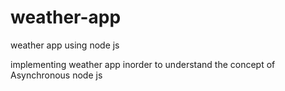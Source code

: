 # weather-app
weather app using node js

implementing weather app inorder to understand the concept of Asynchronous node js
